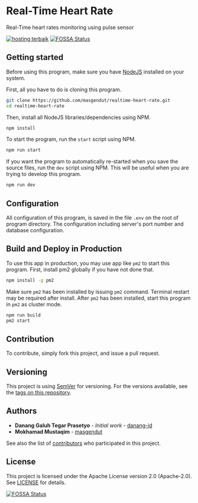 # Real-Time Heart Rate

Real-Time heart rates monitoring using pulse sensor

[![hosting terbaik](https://goo.gl/CJlcyZ)](https://www.domainesia.com/?aff=4049)
[![FOSSA Status](https://app.fossa.io/api/projects/git%2Bgithub.com%2Fmasgendut%2Frealtime-heart-rate.svg?type=shield)](https://app.fossa.io/projects/git%2Bgithub.com%2Fmasgendut%2Frealtime-heart-rate?ref=badge_shield)

## Getting started

Before using this program, make sure you have [NodeJS](https://nodejs.org/) installed on your system.

First, all you have to do is cloning this program.

```bash
git clone https://github.com/masgendut/realtime-heart-rate.git
cd realtime-heart-rate
```

Then, install all NodeJS libraries/dependencies using NPM.

```bash
npm install
```

To start the program, run the `start` script using NPM.

```bash
npm run start
```

If you want the program to automatically re-started when you save the source files, run the `dev` script using NPM. This will be useful when you are trying to develop this program.

```bash
npm run dev
```

## Configuration

All configuration of this program, is saved in the file `.env` on the root of program directory. The configuration including server's port number and database configuration.

## Build and Deploy in Production

To use this app in production, you may use app like `pm2` to start this program. First, install pm2 globally if you have not done that.

```bash
npm install -g pm2
```

Make sure `pm2` has been installed by issuing `pm2` command. Terminal restart may be required after install. After `pm2` has been installed, start this program in `pm2` as cluster mode.

```bash
npm run build
pm2 start
```

## Contribution

To contribute, simply fork this project, and issue a pull request.

## Versioning

This project is using [SemVer](http://semver.org/) for versioning. For the versions available, see the [tags on this repository](https://github.com/masgendut/realtime-heart-rate/tags).

## Authors

-   **Danang Galuh Tegar Prasetyo** - _Initial work_ - [danang-id](https://github.com/danang-id)
-   **Mokhamad Mustaqim** - [masgendut](https://github.com/masgendut)

See also the list of [contributors](https://github.com/masgendutd/realtime-heart-rate/contributors) who participated in this project.

## License

This project is licensed under the Apache License version 2.0 (Apache-2.0). See [LICENSE](LICENSE) for details.


[![FOSSA Status](https://app.fossa.io/api/projects/git%2Bgithub.com%2Fmasgendut%2Frealtime-heart-rate.svg?type=large)](https://app.fossa.io/projects/git%2Bgithub.com%2Fmasgendut%2Frealtime-heart-rate?ref=badge_large)